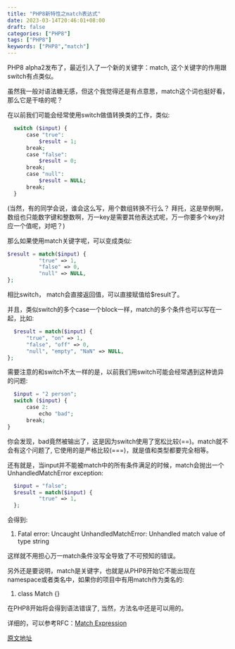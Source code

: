 ```yaml
---
title: "PHP8新特性之match表达式"
date: 2023-03-14T20:46:01+08:00
draft: false
categories: ["PHP8"]
tags: ["PHP8"]
keywords: ["PHP8","match"]
---
```


PHP8 alpha2发布了，最近引入了一个新的关键字：match, 这个关键字的作用跟switch有点类似。

虽然我一般对语法糖无感，但这个我觉得还是有点意思，match这个词也挺好看，那么它是干啥的呢？

在以前我们可能会经常使用switch做值转换类的工作，类似:

``` php
  switch ($input) {
      case "true":
          $result = 1;
      break;
      case "false":
          $result = 0;
      break;
      case "null":
          $result = NULL;
      break;
  }
```
(当然，有的同学会说，谁会这么写，用个数组转换不行么？ 拜托，这是举例啊，数组也只能数字键和整数啊，万一key是需要其他表达式呢，万一你要多个key对应一个值呢，对吧？)

那么如果使用match关键字呢，可以变成类似:
``` php
$result = match($input) {
          "true" => 1,
          "false" => 0,
          "null" => NULL,
};
```


相比switch， match会直接返回值，可以直接赋值给$result了。

并且，类似switch的多个case一个block一样，match的多个条件也可以写在一起，比如:

``` php
  $result = match($input) {
      "true", "on" => 1,
      "false", "off" => 0,
      "null", "empty", "NaN" => NULL,
};
```

需要注意的和switch不太一样的是，以前我们用switch可能会经常遇到这种诡异的问题:

``` php
  $input = "2 person";
  switch ($input) {
      case 2:
          echo "bad";
      break;
}
```

你会发现，bad竟然被输出了，这是因为switch使用了宽松比较(==)。match就不会有这个问题了, 它使用的是严格比较(===)，就是值和类型都要完全相等。

还有就是，当input并不能被match中的所有条件满足的时候，match会抛出一个UnhandledMatchError exception:

``` php
  $input = "false";
  $result = match($input) {
          "true" => 1,
  };
```

会得到:

1.  Fatal error: Uncaught UnhandledMatchError: Unhandled match value of type string

这样就不用担心万一match条件没写全导致了不可预知的错误。

另外还是要说明，match是关键字，也就是从PHP8开始它不能出现在namespace或者类名中，如果你的项目中有用match作为类名的:

1.  class Match {}

在PHP8开始将会得到语法错误了, 当然，方法名中还是可以用的。

详细的，可以参考RFC：[Match Expression](https://wiki.php.net/rfc/match_expression_v2)

[原文地址](https://www.laruence.com/2020/07/13/6033.html)